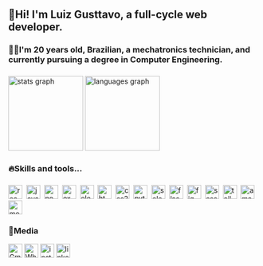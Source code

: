<h2 align="left">
  👋Hi! I'm Luiz Gusttavo, a full-cycle web developer. 
</h2>

###

<h3 align="left">👨‍💻I'm 20 years old, Brazilian, a mechatronics technician, and currently pursuing a degree in Computer Engineering.</h3>

###

<!-- GithubStats -->
<div align="left">
  <img src="https://github-readme-stats.vercel.app/api?username=Luiz-insert&hide_title=false&hide_rank=false&show_icons=false&include_all_commits=true&count_private=true&disable_animations=false&theme=solarized-light&locale=en&hide_border=false&order=1" height="150" alt="stats graph"  />
  <img src="https://github-readme-stats.vercel.app/api/top-langs?username=Luiz-insert&locale=en&hide_title=false&layout=compact&card_width=320&langs_count=5&theme=solarized-light&hide_border=false&order=2" height="150" alt="languages graph"  />
  
</div>
<div>
  
</div>

###
<div>
</div>

###

<h3 align="left">🔥Skills and tools...</h3>

###

<div align="left">
  <img src="https://img.shields.io/badge/React-61DAFB?logo=react&logoColor=black&style=for-the-badge" height="28" alt="react logo"  />
  <img width="0" />
  <img src="https://img.shields.io/badge/JavaScript-F7DF1E?logo=javascript&logoColor=black&style=for-the-badge" height="28" alt="javascript logo"  />
  <img width="0" />
  <img src="https://img.shields.io/badge/Node.js-339933?logo=nodedotjs&logoColor=white&style=for-the-badge" height="28" alt="nodejs logo"  />
  <img width="0" />
  <img src="https://img.shields.io/badge/Express-000000?logo=express&logoColor=white&style=for-the-badge" height="28" alt="express logo"  />
  <img width="0" />
  <img src="https://img.shields.io/badge/Electron-47848F?logo=electron&logoColor=white&style=for-the-badge" height="28" alt="electron logo"  />
  <img width="0" />
  <img src="https://img.shields.io/badge/HTML5-E34F26?logo=html5&logoColor=white&style=for-the-badge" height="28" alt="html5 logo"  />
  <img width="0" />
  <img src="https://img.shields.io/badge/CSS3-1572B6?logo=css3&logoColor=white&style=for-the-badge" height="28" alt="css3 logo"  />
  <img width="0" />
  <img src="https://img.shields.io/badge/Python-3776AB?logo=python&logoColor=white&style=for-the-badge" height="28" alt="python logo"  />
  <img width="0" />
  <img src="https://img.shields.io/badge/Selenium-43B02A?logo=selenium&logoColor=black&style=for-the-badge" height="28" alt="selenium logo"  />
  <img width="0" />
  <img src="https://img.shields.io/badge/Flask-000000?logo=flask&logoColor=white&style=for-the-badge" height="28" alt="flask logo"  />
  <img width="0" />
  <img src="https://img.shields.io/badge/Figma-F24E1E?logo=figma&logoColor=white&style=for-the-badge" height="28" alt="figma logo"  />
  <img width="0" />
  <img src="https://img.shields.io/badge/Sass-CC6699?logo=sass&logoColor=black&style=for-the-badge" height="28" alt="sass logo"  />
  <img width="0" />
  <img src="https://img.shields.io/badge/Tailwind CSS-06B6D4?logo=tailwindcss&logoColor=black&style=for-the-badge" height="28" alt="tailwindcss logo"  />
  <img width="0" />
  <img src="https://img.shields.io/badge/Amazon AWS-232F3E?logo=amazonaws&logoColor=white&style=for-the-badge" height="28" alt="amazonwebservices logo"  />
  <img width="0" />
  <img src="https://img.shields.io/badge/MongoDB-47A248?logo=mongodb&logoColor=white&style=for-the-badge" height="28" alt="mongodb logo"  />
</div>

<h3>💫Media</h3>
<div align="left">
  <img src="https://img.shields.io/badge/Gmail-D14836?style=for-the-badge&logo=gmail&logoColor=white" height="28" alt="Gmail logo" >
  <img src="https://img.shields.io/badge/WhatsApp-25D366?style=for-the-badge&logo=whatsapp&logoColor=white" height="28" alt="WhatsApp logo" href="https://wa.me/qr/MNYM7J3W3KSRL1" target="_blank" >
  <img src="https://img.shields.io/badge/Instagram-E4405F?logo=instagram&logoColor=white&style=for-the-badge" height="28" alt="instagram logo" href="https://www.instagram.com/luiz_gusttav0o/" target="_blank" />
  <img src="https://img.shields.io/badge/LinkedIn-0A66C2?logo=linkedin&logoColor=white&style=for-the-badge" height="28" alt="linkedin logo" href="https://www.linkedin.com/in/luiz-gusttavo-2907992a7/" target="_blank"  />
</div>


###

